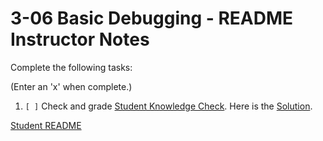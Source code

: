 
# 3-06 Basic Debugging - README Instructor Notes

Complete the following tasks:

(Enter an 'x' when complete.)

1. `[ ]` Check and grade [Student Knowledge Check](../2_knowledge_check.md).
Here is the [Solution](1_knowledge_check_solution.md).

[Student README](../README.md)


<!--- End of file. --->
